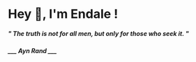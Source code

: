 <h1 title="head"> Hey 👋, I'm Endale !</h1>

**<h5><i>" The truth is not for all men, but only for those who seek it. "</i></h5>**

*<b>___ Ayn Rand ___</b>*
